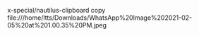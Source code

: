 x-special/nautilus-clipboard
copy
file:///home/ltts/Downloads/WhatsApp%20Image%202021-02-05%20at%201.00.35%20PM.jpeg

